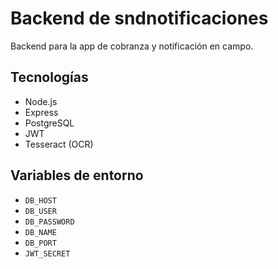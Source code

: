 # Backend de sndnotificaciones

Backend para la app de cobranza y notificación en campo.

## Tecnologías

- Node.js
- Express
- PostgreSQL
- JWT
- Tesseract (OCR)

## Variables de entorno

- `DB_HOST`
- `DB_USER`
- `DB_PASSWORD`
- `DB_NAME`
- `DB_PORT`
- `JWT_SECRET`
